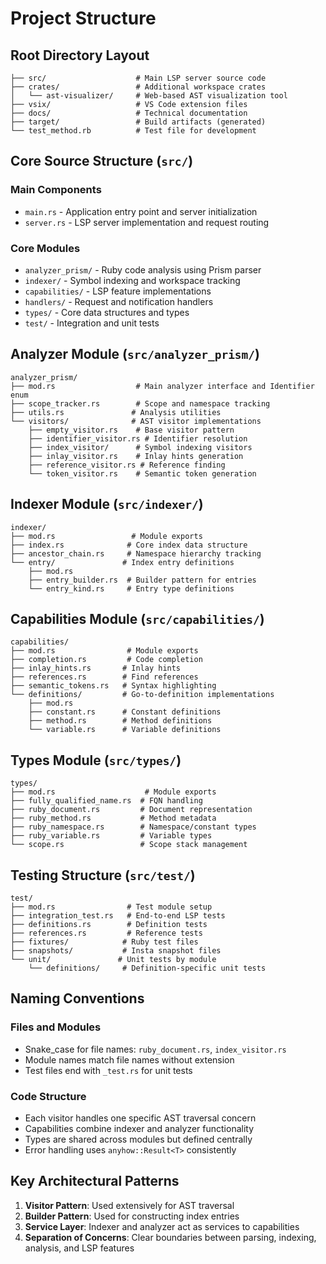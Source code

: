 # Project Structure

## Root Directory Layout

```
├── src/                    # Main LSP server source code
├── crates/                 # Additional workspace crates
│   └── ast-visualizer/     # Web-based AST visualization tool
├── vsix/                   # VS Code extension files
├── docs/                   # Technical documentation
├── target/                 # Build artifacts (generated)
└── test_method.rb          # Test file for development
```

## Core Source Structure (`src/`)

### Main Components
- `main.rs` - Application entry point and server initialization
- `server.rs` - LSP server implementation and request routing

### Core Modules
- `analyzer_prism/` - Ruby code analysis using Prism parser
- `indexer/` - Symbol indexing and workspace tracking
- `capabilities/` - LSP feature implementations
- `handlers/` - Request and notification handlers
- `types/` - Core data structures and types
- `test/` - Integration and unit tests

## Analyzer Module (`src/analyzer_prism/`)

```
analyzer_prism/
├── mod.rs                  # Main analyzer interface and Identifier enum
├── scope_tracker.rs        # Scope and namespace tracking
├── utils.rs               # Analysis utilities
└── visitors/              # AST visitor implementations
    ├── empty_visitor.rs    # Base visitor pattern
    ├── identifier_visitor.rs # Identifier resolution
    ├── index_visitor/      # Symbol indexing visitors
    ├── inlay_visitor.rs    # Inlay hints generation
    ├── reference_visitor.rs # Reference finding
    └── token_visitor.rs    # Semantic token generation
```

## Indexer Module (`src/indexer/`)

```
indexer/
├── mod.rs                 # Module exports
├── index.rs              # Core index data structure
├── ancestor_chain.rs     # Namespace hierarchy tracking
└── entry/               # Index entry definitions
    ├── mod.rs
    ├── entry_builder.rs  # Builder pattern for entries
    └── entry_kind.rs     # Entry type definitions
```

## Capabilities Module (`src/capabilities/`)

```
capabilities/
├── mod.rs                # Module exports
├── completion.rs         # Code completion
├── inlay_hints.rs       # Inlay hints
├── references.rs        # Find references
├── semantic_tokens.rs   # Syntax highlighting
└── definitions/         # Go-to-definition implementations
    ├── mod.rs
    ├── constant.rs      # Constant definitions
    ├── method.rs        # Method definitions
    └── variable.rs      # Variable definitions
```

## Types Module (`src/types/`)

```
types/
├── mod.rs                    # Module exports
├── fully_qualified_name.rs  # FQN handling
├── ruby_document.rs         # Document representation
├── ruby_method.rs           # Method metadata
├── ruby_namespace.rs        # Namespace/constant types
├── ruby_variable.rs         # Variable types
└── scope.rs                 # Scope stack management
```

## Testing Structure (`src/test/`)

```
test/
├── mod.rs                # Test module setup
├── integration_test.rs   # End-to-end LSP tests
├── definitions.rs        # Definition tests
├── references.rs         # Reference tests
├── fixtures/            # Ruby test files
├── snapshots/           # Insta snapshot files
└── unit/               # Unit tests by module
    └── definitions/     # Definition-specific unit tests
```

## Naming Conventions

### Files and Modules
- Snake_case for file names: `ruby_document.rs`, `index_visitor.rs`
- Module names match file names without extension
- Test files end with `_test.rs` for unit tests

### Code Structure
- Each visitor handles one specific AST traversal concern
- Capabilities combine indexer and analyzer functionality
- Types are shared across modules but defined centrally
- Error handling uses `anyhow::Result<T>` consistently

## Key Architectural Patterns

1. **Visitor Pattern**: Used extensively for AST traversal
2. **Builder Pattern**: Used for constructing index entries
3. **Service Layer**: Indexer and analyzer act as services to capabilities
4. **Separation of Concerns**: Clear boundaries between parsing, indexing, analysis, and LSP features
